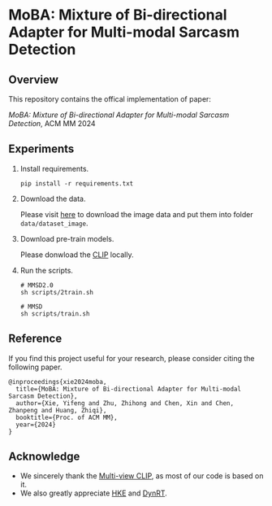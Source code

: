 # MoBA: Mixture of Bi-directional Adapter for Multi-modal Sarcasm Detection



## Overview

This repository contains the offical implementation of paper:

_MoBA: Mixture of Bi-directional Adapter for Multi-modal Sarcasm Detection_, ACM MM 2024



## Experiments

1. Install requirements.

    ````
    pip install -r requirements.txt
    ````



2. Download the data.

    Please visit [here](https://github.com/headacheboy/data-of-multimodal-sarcasm-detection) to download the image data and put them into folder `data/dataset_image`.

     

3. Download pre-train models.
   
    Please donwload the [CLIP](https://huggingface.co/openai/clip-vit-large-patch14) locally.



4. Run the scripts.

    ```
    # MMSD2.0
    sh scripts/2train.sh
    
    # MMSD
    sh scripts/train.sh
    ```



## Reference

If you find this project useful for your research, please consider citing the following paper.

````
@inproceedings{xie2024moba,
  title={MoBA: Mixture of Bi-directional Adapter for Multi-modal Sarcasm Detection},
  author={Xie, Yifeng and Zhu, Zhihong and Chen, Xin and Chen, Zhanpeng and Huang, Zhiqi},
  booktitle={Proc. of ACM MM},
  year={2024}
}
````



## Acknowledge

- We sincerely thank the [Multi-view CLIP](https://github.com/JoeYing1019/MMSD2.0), as most of our code is based on it.
- We also greatly appreciate [HKE](https://github.com/less-and-less-bugs/HKEmodel) and [DynRT](https://github.com/TIAN-viola/DynRT).